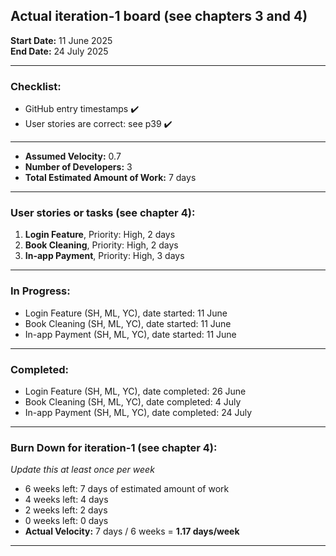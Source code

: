 ## Actual iteration-1 board (see chapters 3 and 4)

**Start Date:** 11 June 2025  
**End Date:** 24 July 2025  

---

### Checklist:
- GitHub entry timestamps ✔️  
- User stories are correct: see p39 ✔️  

---

- **Assumed Velocity:** 0.7  
- **Number of Developers:** 3  
- **Total Estimated Amount of Work:** 7 days  

---

### User stories or tasks (see chapter 4):
1. **Login Feature**, Priority: High, 2 days  
2. **Book Cleaning**, Priority: High, 2 days  
3. **In-app Payment**, Priority: High, 3 days  

---

### In Progress:
- Login Feature (SH, ML, YC), date started: 11 June  
- Book Cleaning (SH, ML, YC), date started: 11 June  
- In-app Payment (SH, ML, YC), date started: 11 June  

---

### Completed:
- Login Feature (SH, ML, YC), date completed: 26 June  
- Book Cleaning (SH, ML, YC), date completed: 4 July  
- In-app Payment (SH, ML, YC), date completed: 24 July  

---

### Burn Down for iteration-1 (see chapter 4):
_Update this at least once per week_

- 6 weeks left: 7 days of estimated amount of work  
- 4 weeks left: 4 days  
- 2 weeks left: 2 days  
- 0 weeks left: 0 days  
- **Actual Velocity:** 7 days / 6 weeks = **1.17 days/week**

---
